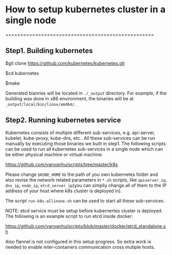 # How to setup kubernetes cluster in a single node
==================================================

Step1. Building kubernetes
--------------------------

$git clone https://github.com/kubernetes/kubernetes.git

$cd kubernetes

$make

Generated bianries will be located in `./_output` directory. For example,
if the building was done in x86 environment, the binaries will be at
`_output/local/bin/linux/amd64/`.


Step2. Running kubernetes service
---------------------------------

Kubernetes consists of multiple different sub-services, e.g. api-server,
kubelet, kube-proxy, kube-dns, etc.. All these sub-services can be run
manually by executing those binaries we built in step1. The following
scripts can be used to run all kubernetes sub-services in a single node
which can be either physical machine or virtual machine.

https://github.com/yanyanhu/scripts/tree/master/k8s

Please change `$KUBE_HOME` to the path of you own kubernetes folder and also
revise the network related parameters in `*.sh` scripts, like `apiserver_ip`,
`dns_ip`, `node_ip`, `etcd_server_ip`(you can simpliy change all of them
to the IP address of your host where k8s cluster is deployed in).

The script `run-k8s-allinone.sh` can be used to start all these sub-services.

NOTE: etcd service must be setup before kubernertes cluster is deployed. The
following is an example script to run etcd inside docker:

https://github.com/yanyanhu/scripts/blob/master/docker/etcd_standalone.sh

Also flannel is not configured in this setup progress. So extra work is needed
to enable inter-containers communication cross mutiple hosts.
